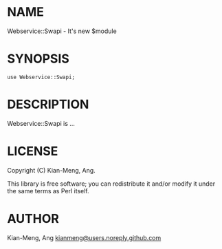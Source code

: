 # NAME

Webservice::Swapi - It's new $module

# SYNOPSIS

    use Webservice::Swapi;

# DESCRIPTION

Webservice::Swapi is ...

# LICENSE

Copyright (C) Kian-Meng, Ang.

This library is free software; you can redistribute it and/or modify
it under the same terms as Perl itself.

# AUTHOR

Kian-Meng, Ang <kianmeng@users.noreply.github.com>
